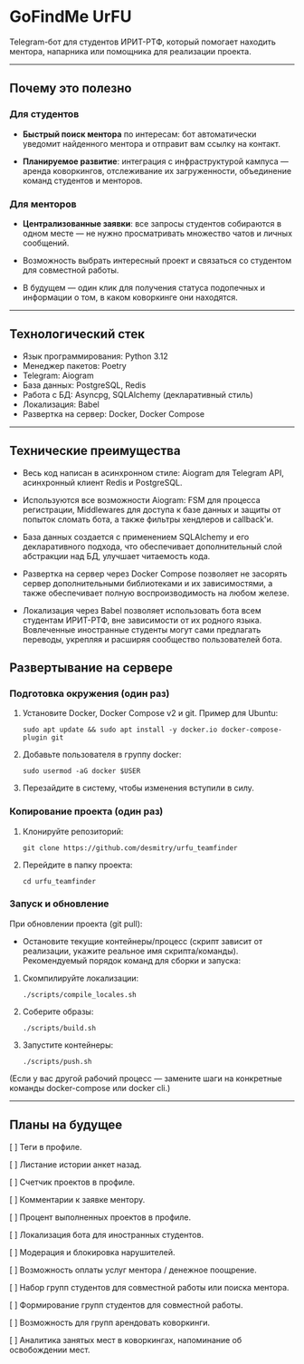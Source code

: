 # GoFindMe UrFU
Telegram-бот для студентов ИРИТ-РТФ, который помогает находить ментора, напарника или помощника для реализации проекта.

---


## Почему это полезно

### Для студентов
- **Быстрый поиск ментора** по интересам: бот автоматически уведомит найденного ментора и отправит вам ссылку на контакт.

- **Планируемое развитие**: интеграция с инфраструктурой кампуса — аренда коворкингов, отслеживание их загруженности, объединение команд студентов и менторов.


### Для менторов
- **Централизованные заявки**: все запросы студентов собираются в одном месте — не нужно просматривать множество чатов и личных сообщений.

- Возможность выбрать интересный проект и связаться со студентом для совместной работы.

- В будущем — один клик для получения статуса подопечных и информации о том, в каком коворкинге они находятся.

---


## Технологический стек
- Язык программирования: Python 3.12
- Менеджер пакетов: Poetry
- Telegram: Aiogram
- База данных: PostgreSQL, Redis
- Работа с БД: Asyncpg, SQLAlchemy (декларативный стиль)
- Локализация: Babel
- Развертка на сервер: Docker, Docker Compose

---


## Технические преимущества
- Весь код написан в асинхронном стиле: Aiogram для Telegram API, асинхронный клиент Redis и PostgreSQL.

- Используются все возможности Aiogram: FSM для процесса регистрации, Middlewares для доступа к базе данных и защиты от попыток сломать бота, а также фильтры хендлеров и callback'и.

- База данных создается с применением SQLAlchemy и его декларативного подхода, что обеспечивает дополнительный слой абстракции над БД, улучшает читаемость кода.

- Развертка на сервер через Docker Compose позволяет не засорять сервер дополнительными библиотеками и их зависимостями, а также обеспечивает полную воспроизводимость на любом железе.

- Локализация через Babel позволяет использовать бота всем студентам ИРИТ-РТФ, вне зависимости от их родного языка. Вовлеченные иностранные студенты могут сами предлагать переводы, укрепляя и расширяя сообщество пользователей бота.


## Развертывание на сервере

### Подготовка окружения (один раз)
1. Установите Docker, Docker Compose v2 и git. Пример для Ubuntu:
   ```
   sudo apt update && sudo apt install -y docker.io docker-compose-plugin git
   ```
2. Добавьте пользователя в группу docker:
   ```
   sudo usermod -aG docker $USER
   ```
3. Перезайдите в систему, чтобы изменения вступили в силу.

### Копирование проекта (один раз)
1. Клонируйте репозиторий:
   ```
   git clone https://github.com/desmitry/urfu_teamfinder
   ```
2. Перейдите в папку проекта:
   ```
   cd urfu_teamfinder
   ```

### Запуск и обновление
При обновлении проекта (git pull):
- Остановите текущие контейнеры/процесс (скрипт зависит от реализации, укажите реальное имя скрипта/команды).  
Рекомендуемый порядок команд для сборки и запуска:

1. Скомпилируйте локализации:
   ```
   ./scripts/compile_locales.sh
   ```
2. Соберите образы:
   ```
   ./scripts/build.sh
   ```
3. Запустите контейнеры:
   ```
   ./scripts/push.sh
   ```

(Если у вас другой рабочий процесс — замените шаги на конкретные команды docker-compose или docker cli.)

---


## Планы на будущее
[ ] Теги в профиле.

[ ] Листание истории анкет назад.

[ ] Счетчик проектов в профиле.

[ ] Комментарии к заявке ментору.

[ ] Процент выполненных проектов в профиле.

[ ] Локализация бота для иностранных студентов.

[ ] Модерация и блокировка нарушителей.

[ ] Возможность оплаты услуг ментора / денежное поощрение.

[ ] Набор групп студентов для совместной работы или поиска ментора.

[ ] Формирование групп студентов для совместной работы.

[ ] Возможность для групп арендовать коворкинги. 

[ ] Аналитика занятых мест в коворкингах, напоминание об освобождении мест.
